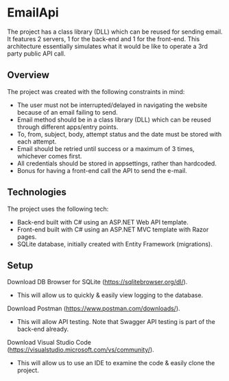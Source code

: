 # EmailApi
The project has a class library (DLL) which can be reused for sending email. It features 2 servers, 1 for the back-end and 1 for the front-end. This architecture essentially simulates what it would be like to operate a 3rd party public API call.

## Overview
The project was created with the following constraints in mind:
 - The user must not be interrupted/delayed in navigating the website because of an email failing to send.
 - Email method should be in a class library (DLL) which can be reused through different apps/entry points.
 - To, from, subject, body, attempt status and the date must be stored with each attempt.
 - Email should be retried until success or a maximum of 3 times, whichever comes first.
 - All credentials should be stored in appsettings, rather than hardcoded.
 - Bonus for having a front-end call the API to send the e-mail.

## Technologies
The project uses the following tech:
 - Back-end built with C# using an ASP.NET Web API template.
 - Front-end built with C# using an ASP.NET MVC template with Razor pages.
 - SQLite database, initially created with Entity Framework (migrations).

## Setup
Download DB Browser for SQLite (https://sqlitebrowser.org/dl/).
  - This will allow us to quickly & easily view logging to the database.

Download Postman (https://www.postman.com/downloads/).
  - This will allow API testing. Note that Swagger API testing is part of the back-end already.

Download Visual Studio Code (https://visualstudio.microsoft.com/vs/community/).
  - This will allow us to use an IDE to examine the code & easily clone the project.

